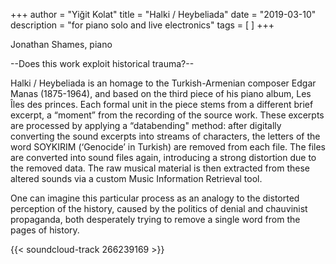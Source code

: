 +++
author = "Yiğit Kolat"
title = "Halki / Heybeliada"
date = "2019-03-10"
description = "for piano solo and live electronics"
tags = [
]
+++

Jonathan Shames, piano 

--Does this work exploit historical trauma?--

Halki / Heybeliada is an homage to the Turkish-Armenian composer Edgar Manas (1875-1964), and based on the third piece of his piano album, Les Îles des princes. Each formal unit in the piece stems from a different brief excerpt, a “moment” from the recording of the source work. These excerpts are processed by applying a “databending" method: after digitally converting the sound excerpts into streams of characters, the letters of the word SOYKIRIM (‘Genocide’ in Turkish) are removed from each file. The files are converted into sound files again, introducing a strong distortion due to the removed data. The raw musical material is then extracted from these altered sounds via a custom Music Information Retrieval tool.

One can imagine this particular process as an analogy to the distorted perception of the history, caused by the politics of denial and chauvinist propaganda, both desperately trying to remove a single word from the pages of history.

<!-- {{< youtube BzWmhtrVEjY >}} -->

{{< soundcloud-track 266239169 >}}